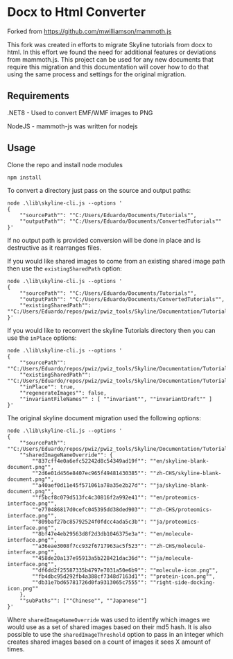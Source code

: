 # Docx to Html Converter

Forked from https://github.com/mwilliamson/mammoth.js

This fork was created in efforts to migrate Skyline tutorials from docx to html.
In this effort we found the need for additional features or deviations from mammoth.js.
This project can be used for any new documents that require this migration and this
documentation will cover how to do that using the same process and settings for the
original migration.

## Requirements

.NET8 - Used to convert EMF/WMF images to PNG

NodeJS - mammoth-js was written for nodejs

## Usage

Clone the repo and install node modules

    npm install

To convert a directory just pass on the source and output paths:

    node .\lib\skyline-cli.js --options '
    {
        ""sourcePath"": ""C:/Users/Eduardo/Documents/Tutorials"",
        ""outputPath"": ""C:/Users/Eduardo/Documents/ConvertedTutorials""
    }'

If no output path is provided conversion will be done in place and is destructive as it rearranges files.

If you would like shared images to come from an existing shared image path then use the `existingSharedPath` option:

    node .\lib\skyline-cli.js --options '
    {
        ""sourcePath"": ""C:/Users/Eduardo/Documents/Tutorials"",
        ""outputPath"": ""C:/Users/Eduardo/Documents/ConvertedTutorials"",
        ""existingSharedPath"": ""C:/Users/Eduardo/repos/pwiz/pwiz_tools/Skyline/Documentation/Tutorials/shared""
    }'

If you would like to reconvert the skyline Tutorials directory then you can use the `inPlace` options:

    node .\lib\skyline-cli.js --options '
    {
        ""sourcePath"": ""C:/Users/Eduardo/repos/pwiz/pwiz_tools/Skyline/Documentation/Tutorials"",
        ""existingSharedPath"": ""C:/Users/Eduardo/repos/pwiz/pwiz_tools/Skyline/Documentation/Tutorials/shared"",
        ""inPlace"": true,
        ""regenerateImages"": false,
        ""invariantFileNames"" : [ ""invariant"", ""invariantDraft"" ]
    }'

The original skyline document migration used the following options:

    node .\lib\skyline-cli.js --options '
    {
        ""sourcePath"": ""C:/Users/Eduardo/repos/pwiz/pwiz_tools/Skyline/Documentation/Tutorials"",
        ""sharedImageNameOverride"": {
            ""837cff4e0a6efc52242d8c54349ad19f"": ""en/skyline-blank-document.png"",
            ""2d6e01d456e8407ec965f49481430385"": ""zh-CHS/skyline-blank-document.png"",
            ""a40aef0d11e45f571061a78a35e2b27d"": ""ja/skyline-blank-document.png"",
            ""f5bcf8c079d513fc4c30816f2a992e41"": ""en/proteomics-interface.png"",
            ""e770486817d0cefc045395dd38ded903"": ""zh-CHS/proteomics-interface.png"",
            ""809baf27bc85792524f0fdcc4ada5c3b"": ""ja/proteomics-interface.png"",
            ""8bf47e4eb29563d8f2d3db1046375e3a"": ""en/molecule-interface.png"",
            ""a36eae3008f7cc932f6717963ac5f523"": ""zh-CHS/molecule-interface.png"",
            ""458de20a137e95913a5b228421dac36d"": ""ja/molecule-interface.png"",
            ""df6dd2f25587335b4797e7031a50e6b9"": ""molecule-icon.png"",
            ""fb4dbc95d292fb4a388cf7348d7163d1"": ""protein-icon.png"",
            ""db31e7bd65781726d0fa9313065c7555"": ""right-side-docking-icon.png""
        },
        ""subPaths"": [""Chinese"", ""Japanese""]
    }'

Where `sharedImageNameOverride` was used to identify which images we would use as a set of shared images based on their
md5 hash. It is also possible to use the `sharedImageThreshold` option to pass in an integer which creates shared images
based on a count of images it sees X amount of times.